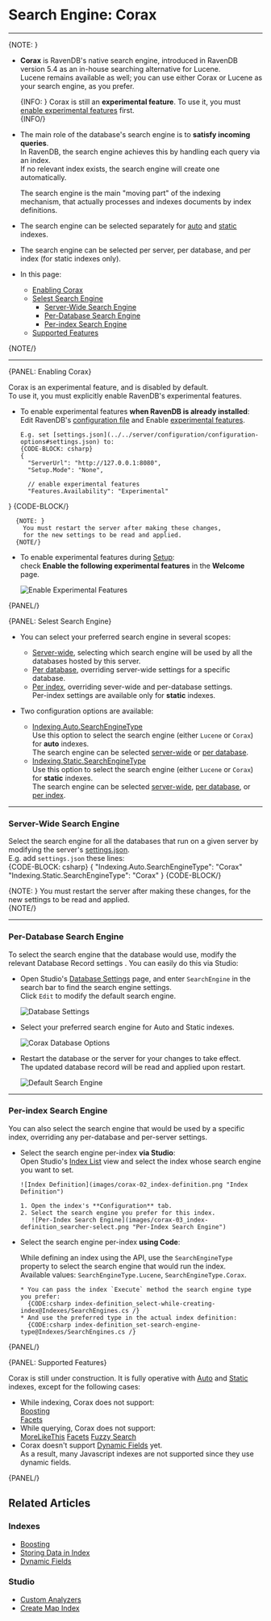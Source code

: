 # Search Engine: Corax
---

{NOTE: }

* **Corax** is RavenDB's native search engine, introduced in RavenDB 
  version 5.4 as an in-house searching alternative for Lucene.  
  Lucene remains available as well; you can use either Corax or 
  Lucene as your search engine, as you prefer.  

    {INFO: }
    Corax is still an **experimental feature**. 
    To use it, you must 
    [enable experimental features](../../indexes/search-engine/corax#enabling-corax) first.  
    {INFO/}

* The main role of the database's search engine is to **satisfy incoming queries**.  
  In RavenDB, the search engine achieves this by handling each query via an index.  
  If no relevant index exists, the search engine will create one automatically.  
  
    The search engine is the main "moving part" of the indexing mechanism, 
    that actually processes and indexes documents by index definitions.  

* The search engine can be selected separately for 
  [auto](../../indexes/creating-and-deploying#auto-indexes) and 
  [static](../../indexes/creating-and-deploying#static-indexes) indexes.  

* The search engine can be selected per server, per database, and per index (for static indexes only).  

* In this page:  
   * [Enabling Corax](../../indexes/search-engine/corax#enabling-corax)  
   * [Selest Search Engine](../../indexes/search-engine/corax#selest-search-engine)  
      * [Server-Wide Search Engine](../../indexes/search-engine/corax#server-wide-search-engine)  
      * [Per-Database Search Engine](../../indexes/search-engine/corax#per-database-search-engine)  
      * [Per-index Search Engine](../../indexes/search-engine/corax#per-index-search-engine)  
   * [Supported Features](../../indexes/search-engine/corax#supported-features)  

{NOTE/}

---

{PANEL: Enabling Corax}

Corax is an experimental feature, and is disabled by default.  
To use it, you must explicitly enable RavenDB's experimental features.  

* To enable experimental features **when RavenDB is already installed**:  
  Edit RavenDB's [configuration file](../../server/configuration/configuration-options#settings.json) 
  and Enable [experimental features](../../server/configuration/core-configuration#features.availability).  
  
      E.g. set [settings.json](../../server/configuration/configuration-options#settings.json) to:  
      {CODE-BLOCK: csharp}
      {
        "ServerUrl": "http://127.0.0.1:8080",
        "Setup.Mode": "None",
        
        // enable experimental features
        "Features.Availability": "Experimental"
}
      {CODE-BLOCK/}

      {NOTE: }
        You must restart the server after making these changes, 
        for the new settings to be read and applied.  
      {NOTE/}


* To enable experimental features during [Setup](../../start/installation/setup-wizard):  
  check **Enable the following experimental features** in the **Welcome** page.  

    ![Enable Experimental Features](images/corax-01_setup-wizard.png "Enable Experimental Features")

{PANEL/}

{PANEL: Selest Search Engine}

* You can select your preferred search engine in several scopes:  
   * [Server-wide](../../indexes/search-engine/corax#server-wide-search-engine), 
     selecting which search engine will be used by all the databases hosted by this server.  
   * [Per database](../../indexes/search-engine/corax#per-database-search-engine), 
     overriding server-wide settings for a specific database.  
   * [Per index](../../indexes/search-engine/corax#per-index-search-engine), 
     overriding sever-wide and per-database settings.  
     Per-index settings are available only for **static** indexes.  

* Two configuration options are available:  
   * [Indexing.Auto.SearchEngineType](../../server/configuration/indexing-configuration#indexing.auto.searchenginetype)  
     Use this option to select the search engine (either `Lucene` or `Corax`) for **auto** indexes.  
     The search engine can be selected [server-wide](../../indexes/search-engine/corax#select-search-engine-server-wide) 
     or [per database](../../indexes/search-engine/corax#select-search-engine-per-database).  
   * [Indexing.Static.SearchEngineType](../../server/configuration/indexing-configuration#indexing.static.searchenginetype)  
     Use this option to select the search engine (either `Lucene` or `Corax`) for **static** indexes.  
     The search engine can be selected [server-wide](../../indexes/search-engine/corax#select-search-engine-server-wide), 
     [per database](../../indexes/search-engine/corax#select-search-engine-per-database), 
     or [per index](../../indexes/search-engine/corax#select-search-engine-per-index).  

---

### Server-Wide Search Engine

Select the search engine for all the databases that run on a given server 
by modifying the server's [settings.json](../../server/configuration/configuration-options#settings.json).  
E.g. add `settings.json` these lines:  
{CODE-BLOCK: csharp}
{
    "Indexing.Auto.SearchEngineType": "Corax"
    "Indexing.Static.SearchEngineType": "Corax"
}
{CODE-BLOCK/}

{NOTE: }
You must restart the server after making these changes, 
for the new settings to be read and applied.  
{NOTE/}

---

### Per-Database Search Engine

To select the search engine that the database would use, modify the 
relevant Database Record settings . You can easily do this via Studio:  

* Open Studio's [Database Settings](../../studio/database/settings/database-settings) 
  page, and enter `SearchEngine` in the search bar to find the search engine settings.  
  Click `Edit` to modify the default search engine.  

     ![Database Settings](images/corax-04_database-settings_01.png "Database Settings")

* Select your preferred search engine for Auto and Static indexes.  

     ![Corax Database Options](images/corax-05_database-settings_02.png "Corax Database Options")

* Restart the database or the server for your changes to take effect.  
  The updated database record will be read and applied upon restart.  

     ![Default Search Engine](images/corax-06_database-settings_03.png "Default Search Engine")

---

### Per-index Search Engine

You can also select the search engine that would be used by a specific index, 
overriding any per-database and per-server settings.  

* Select the search engine per-index **via Studio**:  
  Open Studio's [Index List](../../studio/database/indexes/indexes-list-view) 
  view and select the index whose search engine you want to set.  

      ![Index Definition](images/corax-02_index-definition.png "Index Definition")

      1. Open the index's **Configuration** tab.  
      2. Select the search engine you prefer for this index.  
         ![Per-Index Search Engine](images/corax-03_index-definition_searcher-select.png "Per-Index Search Engine")

* Select the search engine per-index **using Code**:  

     While defining an index using the API, use the `SearchEngineType` 
     property to select the search engine that would run the index.  
     Available values: `SearchEngineType.Lucene`, `SearchEngineType.Corax`.  

      * You can pass the index `Execute` method the search engine type you prefer:  
        {CODE:csharp index-definition_select-while-creating-index@Indexes/SearchEngines.cs /}  
      * And use the preferred type in the actual index definition:  
        {CODE:csharp index-definition_set-search-engine-type@Indexes/SearchEngines.cs /}  

{PANEL/}

{PANEL: Supported Features}

Corax is still under construction. It is fully operative with [Auto](../../indexes/creating-and-deploying#auto-indexes) 
and [Static](../../indexes/creating-and-deploying#static-indexes) indexes, except for the following cases:  

* While indexing, Corax does not support:  
  [Boosting](../../indexes/boosting)  
  [Facets](../../indexes/querying/faceted-search)  
* While querying, Corax does not support:  
   [MoreLikeThis](../../indexes/querying/morelikethis)
   [Facets](../../indexes/querying/faceted-search)
   [Fuzzy Search](../../client-api/session/querying/how-to-use-fuzzy)
* Corax doesn't support [Dynamic Fields](../../indexes/using-dynamic-fields) yet.  
  As a result, many Javascript indexes are not supported since they use dynamic fields.  

{PANEL/}

## Related Articles

### Indexes

- [Boosting](../indexes/boosting)
- [Storing Data in Index](../indexes/storing-data-in-index)
- [Dynamic Fields](../indexes/using-dynamic-fields)

### Studio
- [Custom Analyzers](../studio/database/settings/custom-analyzers)  
- [Create Map Index](../studio/database/indexes/create-map-index)  
